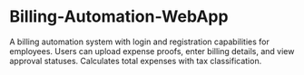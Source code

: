 # Billing-Automation-WebApp
A billing automation system with login and registration capabilities for employees. Users can upload expense proofs, enter billing details, and view approval statuses. Calculates total expenses with tax classification.
